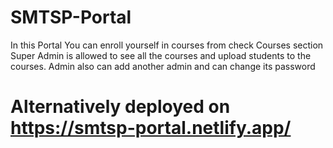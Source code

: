 # SMTSP-Portal

In this Portal You can enroll yourself in courses from check Courses section
Super Admin is allowed to see all the courses and upload students to the courses.
Admin also can add another admin and can change its password

# Alternatively deployed on https://smtsp-portal.netlify.app/
